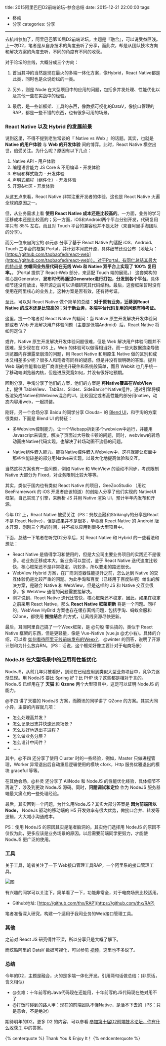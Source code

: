 title: 2015阿里巴巴D2前端论坛-参会总结
date: 2015-12-21 22:00:00
tags:
 - 移动
 - 分享
categories: 分享
---

去杭州参加了，阿里巴巴第10届D2前端论坛，主题是『融合』，可以说受益匪浅。上一次D2，笔者是从自身技术的角度去听了分享，而此次，却是从团队技术方向和解决方案的角度去听，不同的角度有不同的收获。

对于论坛的主线，大概分成三个方向：

1. 首当其冲的当然是现在最火的多端一体化方案，像Hybrid，React Native都是此类，同时也是众说纷纭的一类。

2. 另外，则是 Node 在大型项目中的应用的问题，包括多并发处理、性能优化以及其他一些在实战中的经验。

3. 最后，是一些新框架、工具的东西，像数据可视化的DataV，像接口管理的RAP，都是一些不错的东西，也有很多可用的场景。

### React Native 以及 Hybrid 的发展前景

说到这里，不得不提到老生常谈的『 Native vs Web 』的话题。其实，也就是 **Native 的用户体验** 与 **Web 的开发体验** 间的博弈。此时，React Native 横空出世，倍受关注。为什么呢？原因有以下几点：

1. Native API - 用户体验
2. 编程语言能力 JS Core & 不用编译 - 开发体验
3. 布局和样式能力 - 开发体验
4. 声明式编程（组件化）- 开发体验
5. 开源&社区 - 开发体验

从这五点来看，React Native 非常注重开发者的体验，这也是 React Native 火遍全球的原因之一。

但，从业务需求上看 **使用 React Native 成本还是比较高的**。一方面，业务的学习迁移成本还是比较高的；另一方面，iOS和Android两个平台分别开发，代码复用率只有 85% 左右，而且对 Touch 平台的兼容也并不是太好（来自阿里手淘团队的分享）。

而另一位来自淘宝的 @元彦 分享了基于 React Native 的适配 iOS、Android、Touch 三平台的框架 Portal，并计划本月底开源，具体细节还没公布（地址为：[https://github.com/taobaofed/react-web](https://github.com/taobaofed/react-web)）。对于Portal，有同仁总结其最大的特点是 **衣帽间业务层代码在无线 Web 和 Native 双平台上实现了 100% 复用率。**。（Portal 提供了 React-Web 部分，来适配 Touch 端的展现。） 这套架构的核心是Generator，**发布时代码通过Generator进行打包，分发到各个平台**。具体细节还没有放出，等开源之后可以详细研究其代码结构。最后，这套框架暂时没有使用在阿里核心的业务上，这种方案是否有效，还有待考证。

至此，可以对 React Native 做个简单的总结：**对于原有业务，迁移到React Native 的成本还是比较高的；对于新业务，多端平台代码复用的问题有待考证。**

这里，提一个笔者对 React Native 的疑问：当 Native 原生开发解决开发体验问题或者 Web 开发解决用户体验问题（主要是低端Android）后，React Native 将如何定位？

或许，Native 原生开发解决开发体验问题很难，但是 Web 解决用户体验问题并不困难，至少现在在 iOS 上，Web 的体验可以做得相当好。而一些大数据渲染导致浏览器内存泄露至崩溃的问题，用 React Native 和用原生 Native 做的区别和成本又相差多少呢？很多人和笔者有同样的疑惑，但是并没有很明确的答案。提升 Web 端的性能看似是厂商直接提升硬件和系统般简单，而且 Webkit 也几乎统一了移动端浏览器内核，但是进展究竟如何，并没有很好地预期。

回到分享，手淘分享了他们的方案，他们的方案是 **将Native覆盖在WebView上**，提供 TableView、TabBar、Slider、SideBar四个Native组件，通过引擎将模板渲染成Native和Webview混合的UI，比较固定或者高性能的部分用native，动态内容用web，一起拼装。

刚好，另一个会场分享 Baidu 的同学分享 Clouda+ 的 [Blend UI](http://clouda.baidu.com/blendui/introduction/introduction)，和手淘的方案很类似，下面是 Blend UI 的特征：

* 多Webview控制能力。让一个Webapp拆到多个webview中运行，并能用Javascript来调度，解决了页面过大导致卡顿的问题，同时，webview的转场动画由Native代码实现，也解决了转场动画不流畅的问题。

* Native组件嵌入能力。能将Native控件嵌入Webview中，这样就能让页面中那些性能较差的部分用Native来实现，以最大化地提高体验和交互。

当然这种方案也有一些问题，例如 Native 和 WebView 的滚动不同步，考虑限制 Native 大部分为 Fixed，对业务限制比较大等等。

其实，类似于国内也有类似 React Native 的项目，GeeZooStudio （用过 BeeFramework 的 iOS 开发者应该知道）的创始人分享了他们实现的 NativeUI 框架，自己实现了引擎，来解析 JS 并用 Native 渲染 UI，预计半年内发布和开源。

今年 D2 上，React Native 被受关注（PS：蚂蚁金融和Strikingly的分享是React 不是 React Native），但是成果并不是很多，毕竟离 React Native 的 Android 版本开源，刚刚三个月的时间，并不被以应用到很多大型项目中。

下面，总结一下笔者在听完D2分享后，对 React Native 和 Hybrid 的一些看法和想法：

* React Native 是值得学习和使用的，但是大公司主要业务项目的实践还不是很多。老业务迁移成本大，新业务可以尝试，鉴于 React Native 迭代速度比较快，核心框架还不是非常稳定，坑较多，所以要走的路还很长。
* WebView Hybrid 方案，在厂商浏览器性能提升之前，怎么达到 Native 的交互体验仍是比较严重的问题。为此手淘和百度（已经用于百度贴吧）给出的解决方案，是融合 Native 和 WebView，但是这样的 JS 和 Native 交互会很多，多 WebView 通信的问题需要接解决。
* 刚才说到，React Native 迭代比较快，核心框架还不稳定，因此，如果在稳定之前采用 React Native，那么 **React Native 框架更新** 将是一个问题。同样的，WebView HyBrid 方案也存在缓存离线问题，包括手淘、蚂蚁金服和QZone，都使用 **推拉结合** 的方式，让离线资源尽快更新。

最后，耳闻阿里自己搞了一个Weex框架，是 @勾股 带头搞的，类似于 React Native 框架的东西，但是更轻量，像是 Vue-Native (vue.js @尤小右)。具体的介绍，可以看 [如何看待阿里无线前端发布的Weex?](http://www.zhihu.com/question/37636296)。 @winter 的回答，说明了开源计划和为什么放弃RN。（PS：话说，这个框架好像主要针对于电商场景）

### NodeJS 在大型场景中的应用和性能优化

NodeJS，从前几年只被看好，到现在已经应用到类似大型业务项目中，竞争力逐渐显现。用 NodeJS 要比 Spring 好？比 PHP 快？这些都是相对于言的。NodeJS 已经用在了 **天猫** 和 **Qzone** 两个大型项目中，这足可以证明 NodeJS 的能力。

@不四 讲了天猫的 NodeJS 方案，而腾讯的同学讲了 QZone 的方案。其实大同小异，主要的内容就几项：

* 怎么处理高并发？
* 怎么记录日志并快速还原场景？
* 怎么友好地退出子进程？
* 怎么做业务分层？
* 怎么设计中间件？
* ......

其中，@不四 还分享了使用 Cluster 时的一些经验，例如，Master 只做进程管理，Worker 异常退出后自动重启逻辑使用的模块 cfork，Http 服务优雅退出的模块 graceful 等等。

在其他会场，@朴灵 还分享了 AliNode 和 NodeJS 的性能优化经验，具体细节不再说了，涉及到更改 NodeJS 源码。同时，**问题调试和定位** 作为 NodeJS 服务器端最大痛点的一些处理经验。

最后，其实回到一个问题，为什么用NodeJS？其实大部分答案是 **因为前端所以Node**， NodeJs 驱动的移动端的 H5 开发效率有很大优势，做接口合并、转发等逻辑，大大减小沟通成本。

PS：使用 NodeJS 的原因其实是笔者脑洞的。其实他们选择用 NodeJS 的原因不仅仅为此，更多应该是业务场景的原因。以后需要前端同学更努力，才能使 NodeJS 更广泛的使用。


### 工具

关于工具，笔者关注了一下 Web接口管理工具RAP，一个阿里系的接口管理工具。

![图](https://camo.githubusercontent.com/e37481e2ed001654ab426d5a489d8c5fbdb893f0/687474703a2f2f67746d7330342e616c6963646e2e636f6d2f7470732f69342f544231397467554b565858585858415858585841684342355658582d313232322d3634362e706e67)

有兴趣的同学可以关注下，简单看了一下，功能非常全，对于电商场景比较适用。

* Github地址: [https://github.com/thx/RAP](https://github.com/thx/RAP)

笔者准备深入研究，构建一个适用于我司业务的Web接口管理工具。

### 其他

之前对 React JS 研究得并不深，所以分享只是大概了解下。

而炫酷阿里的 DataV 数据可视化，可以参见 [视频](http://video.weibo.com/show?fid=1034:fd0a5bc90c7a677e5e70804e2512be33&ep=D99bMDl8y%2C2827596505%2CD99bMDl8y%2C2827596505)，这里也不多说了。

### 总结

今年的D2，主题是融合，火的是多端一体化开发。引用两句话做总结：(非原话，含义相似)

* @玄难：十年前写的Java代码现在还能用，十年前写的JS代码现在绝对用不了
* @打饭时碰到的路人甲：现在的前端团队不懂Native，是活不下去的（PS：只是意会，不是绝对）

期待明年的D2。更多 D2 的内容，可以参看 [参加第十届D2前端技术论坛，你有什么收获？](http://www.zhihu.com/question/38637676) 中的答案。


{% centerquote %}
Thank You & Enjoy It！
{% endcenterquote %}
